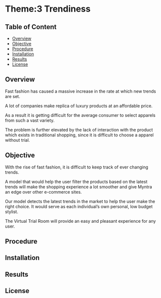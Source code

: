 # Theme:3 Trendiness
## Table of Content
- [Overview](#Overview)
- [Objective](#Objective)
- [Procedure](#Procedure)
- [Installation](#Installation)
- [Results](#Results)
- [License](#License)
## Overview
Fast fashion has caused a massive increase in the rate at which new trends are set.

A lot of companies make replica of luxury products at an affordable price. 

As a result it is getting difficult for the average consumer to select apparels from such a vast variety. 

The problem is further elevated by the lack of interaction with the product which exists in traditional shopping, since it is difficult to choose a apparel without trial.
## Objective
With the rise of fast fashion, it is difficult to keep track of ever changing trends. 

A model that would help the user filter the products based on the latest trends will make the shopping experience a lot smoother and give Myntra an edge over other e-commerce sites.

Our model detects the latest trends in the market to help the user make the right choice. It would serve as each individual’s own personal, low budget stylist. 

The Virtual Trial Room will provide an easy and pleasant experience for any user.

## Procedure
## Installation
## Results
## License
